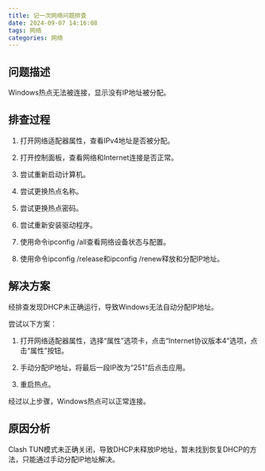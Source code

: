 ```yaml
---
title: 记一次网络问题排查
date: 2024-09-07 14:16:08
tags: 网络
categories: 网络
---
```


## 问题描述

Windows热点无法被连接，显示没有IP地址被分配。

## 排查过程

1. 打开网络适配器属性，查看IPv4地址是否被分配。

2. 打开控制面板，查看网络和Internet连接是否正常。

3. 尝试重新启动计算机。

4. 尝试更换热点名称。

5. 尝试更换热点密码。

6. 尝试重新安装驱动程序。

7. 使用命令ipconfig /all查看网络设备状态与配置。

8. 使用命令ipconfig /release和ipconfig /renew释放和分配IP地址。

## 解决方案

经排查发现DHCP未正确运行，导致Windows无法自动分配IP地址。

尝试以下方案：

1. 打开网络适配器属性，选择“属性”选项卡，点击“Internet协议版本4”选项，点击“属性”按钮。

2. 手动分配IP地址，将最后一段IP改为“251”后点击应用。

3. 重启热点。

经过以上步骤，Windows热点可以正常连接。

## 原因分析

Clash TUN模式未正确关闭，导致DHCP未释放IP地址，暂未找到恢复DHCP的方法，只能通过手动分配IP地址解决。